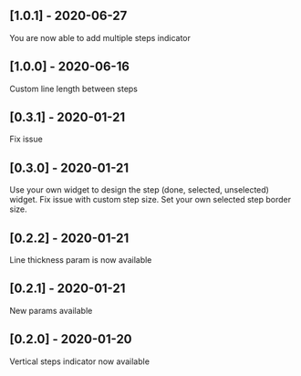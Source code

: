 ## [1.0.1] - 2020-06-27

You are now able to add multiple steps indicator

## [1.0.0] - 2020-06-16

Custom line length between steps

## [0.3.1] - 2020-01-21

Fix issue

## [0.3.0] - 2020-01-21

Use your own widget to design the step (done, selected, unselected) widget.
Fix issue with custom step size.
Set your own selected step border size.

## [0.2.2] - 2020-01-21

Line thickness param is now available

## [0.2.1] - 2020-01-21

New params available

## [0.2.0] - 2020-01-20

Vertical steps indicator now available

